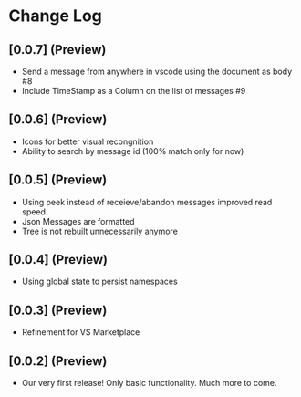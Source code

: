 # Change Log

## [0.0.7] (Preview)
- Send a message from anywhere in vscode using the document as body #8
- Include TimeStamp as a Column on the list of messages #9

## [0.0.6] (Preview)
- Icons for better visual recongnition
- Ability to search by message id (100% match only for now)

## [0.0.5] (Preview)

- Using peek instead of receieve/abandon messages improved read speed.
- Json Messages are formatted
- Tree is not rebuilt unnecessarily anymore

## [0.0.4] (Preview)

- Using global state to persist namespaces

## [0.0.3] (Preview)

- Refinement for VS Marketplace 

## [0.0.2] (Preview)

- Our very first release! Only basic functionality. Much more to come.
